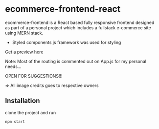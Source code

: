 # ecommerce-frontend-react

ecommerce-frontend is a React based fully responsive frontend designed as part of a personal project which includes a fullstack e-commerce site using MERN stack.

- Styled components js framework was used for styling

[Get a preview here](https://mern-ecommerce-githminjay.netlify.app)

Note: Most of the routing is commented out on App.js for my personal needs...

OPEN FOR SUGGESTIONS!!!

=> All image credits goes to respective owners

## Installation

clone the project and run 

```bash
npm start
``` 